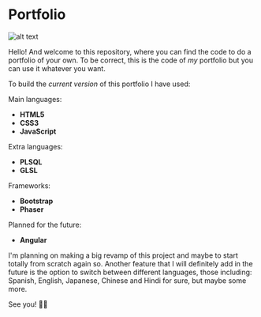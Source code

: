 # Portfolio

![alt text](https://imgs.search.brave.com/j48P3p3E3SKPrp8QWHC4wRygNyDx-u_ytngsNROTLyk/rs:fit:1200:1200:1/g:ce/aHR0cHM6Ly9pLnJl/ZGQuaXQvY2E3cmhp/dmczejk1MS5qcGc "Vaporwave image")

Hello! And welcome to this repository, where you can find the code to do a portfolio of your own. To be correct, this is the code of *my* portfolio but you can use it whatever you want.

To build the *current version* of this portfolio I have used:

Main languages:
* **HTML5**
* **CSS3**
* **JavaScript**

Extra languages:
* **PLSQL**
* **GLSL**

Frameworks:
* **Bootstrap**
* **Phaser**

Planned for the future:
* **Angular**

I'm planning on making a big revamp of this project and maybe to start totally from scratch again so. 
Another feature that I will definitely add in the future is the option to switch between different languages, those including: Spanish, English, Japanese, Chinese and Hindi for sure, but maybe some more.

See you! 🧙‍♂️
